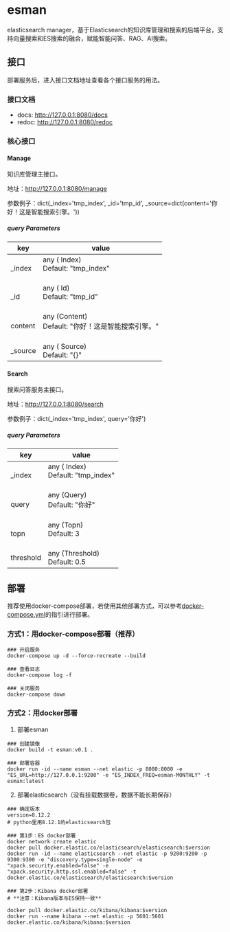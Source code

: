 # esman

elasticsearch manager，基于Elasticsearch的知识库管理和搜索的后端平台，支持向量搜索和ES搜索的融合，赋能智能问答、RAG、AI搜索。

## 接口

部署服务后，进入接口文档地址查看各个接口服务的用法。

### 接口文档

- docs: http://127.0.0.1:8080/docs
- redoc: http://127.0.0.1:8080/redoc

### 核心接口

#### Manage

知识库管理主接口。 

地址：http://127.0.0.1:8080/manage

参数例子：dict(_index='tmp_index', _id='tmp_id', _source=dict(content='你好！这是智能搜索引擎。'))

##### query Parameters

| key      | value                                                  |
|----------|--------------------------------------------------------|
| \_index  | any ( Index)<br />Default: "tmp\_index"<br /><br />    |
| \_id     | any ( Id)<br />Default: "tmp\_id"<br /><br />          |
| content  | any (Content)<br />Default: "你好！这是智能搜索引擎。"<br /><br /> |
| \_source | any ( Source)<br />Default: "{}"                       |

#### Search

搜索问答服务主接口。 

地址：http://127.0.0.1:8080/search

参数例子：dict(_index='tmp_index', query='你好')

##### query Parameters

| key       | value                                               |
|-----------|-----------------------------------------------------|
| \_index   | any ( Index)<br />Default: "tmp\_index"<br /><br /> |
| query     | any (Query)<br />Default: "你好"<br /><br />          |
| topn      | any (Topn)<br />Default: 3<br /><br />              |
| threshold | any (Threshold)<br />Default: 0.5                   |

## 部署

推荐使用docker-compose部署，若使用其他部署方式，可以参考[docker-compose.yml](docker-compose.yml)的指引进行部署。

### 方式1：用docker-compose部署（推荐）

```shell
### 开启服务
docker-compose up -d --force-recreate --build

### 查看日志
docker-compose log -f

### 关闭服务
docker-compose down
```

### 方式2：用docker部署

1. 部署esman

```shell
### 创建镜像
docker build -t esman:v0.1 .

### 部署容器
docker run -id --name esman --net elastic -p 8080:8080 -e "ES_URL=http://127.0.0.1:9200" -e "ES_INDEX_FREQ=esman-MONTHLY" -t esman:latest
```

2. 部署elasticsearch（没有挂载数据卷，数据不能长期保存）

```shell
### 确定版本
version=8.12.2
# python里用8.12.1的elasticsearch包

### 第1步：ES docker部署
docker network create elastic
docker pull docker.elastic.co/elasticsearch/elasticsearch:$version
docker run -id --name elasticsearch --net elastic -p 9200:9200 -p 9300:9300 -e "discovery.type=single-node" -e "xpack.security.enabled=false" -e "xpack.security.http.ssl.enabled=false" -t docker.elastic.co/elasticsearch/elasticsearch:$version

### 第2步：Kibana docker部署
# **注意：Kibana版本与ES保持一致**

docker pull docker.elastic.co/kibana/kibana:$version
docker run --name kibana --net elastic -p 5601:5601 docker.elastic.co/kibana/kibana:$version
```
